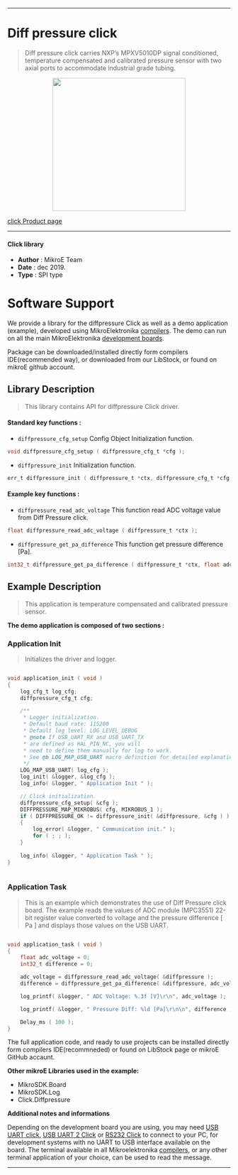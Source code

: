 
---
# Diff pressure click

> Diff pressure click carries NXP’s MPXV5010DP signal conditioned, temperature compensated and calibrated pressure sensor with two axial ports to accommodate industrial grade tubing. 

<p align="center">
  <img src="https://download.mikroe.com/images/click_for_ide/diffpressure_click.png" height=300px>
</p>

[click Product page](https://www.mikroe.com/diff-pressure-click)

---


#### Click library 

- **Author**        : MikroE Team
- **Date**          : dec 2019.
- **Type**          : SPI type


# Software Support

We provide a library for the diffpressure Click 
as well as a demo application (example), developed using MikroElektronika 
[compilers](https://shop.mikroe.com/compilers). 
The demo can run on all the main MikroElektronika [development boards](https://shop.mikroe.com/development-boards).

Package can be downloaded/installed directly form compilers IDE(recommended way), or downloaded from our LibStock, or found on mikroE github account. 

## Library Description

> This library contains API for diffpressure Click driver.

#### Standard key functions :

- `diffpressure_cfg_setup` Config Object Initialization function.
```c
void diffpressure_cfg_setup ( diffpressure_cfg_t *cfg ); 
```

- `diffpressure_init` Initialization function.
```c
err_t diffpressure_init ( diffpressure_t *ctx, diffpressure_cfg_t *cfg );
```

#### Example key functions :

- `diffpressure_read_adc_voltage` This function read ADC voltage value from Diff Pressure click.
```c
float diffpressure_read_adc_voltage ( diffpressure_t *ctx );
```

- `diffpressure_get_pa_difference` This function get pressure difference [Pa].
```c
int32_t diffpressure_get_pa_difference ( diffpressure_t *ctx, float adc_voltage );
```

## Example Description
 
> This application is temperature compensated and calibrated pressure sensor.

**The demo application is composed of two sections :**

### Application Init 

> Initializes the driver and logger.

```c

void application_init ( void )
{
    log_cfg_t log_cfg;
    diffpressure_cfg_t cfg;

    /** 
     * Logger initialization.
     * Default baud rate: 115200
     * Default log level: LOG_LEVEL_DEBUG
     * @note If USB_UART_RX and USB_UART_TX 
     * are defined as HAL_PIN_NC, you will 
     * need to define them manually for log to work. 
     * See @b LOG_MAP_USB_UART macro definition for detailed explanation.
     */
    LOG_MAP_USB_UART( log_cfg );
    log_init( &logger, &log_cfg );
    log_info( &logger, " Application Init " );

    // Click initialization.
    diffpressure_cfg_setup( &cfg );
    DIFFPRESSURE_MAP_MIKROBUS( cfg, MIKROBUS_1 );
    if ( DIFFPRESSURE_OK != diffpressure_init( &diffpressure, &cfg ) )
    {
        log_error( &logger, " Communication init." );
        for ( ; ; );
    }
    
    log_info( &logger, " Application Task " );
}
  
```

### Application Task

> This is an example which demonstrates the use of Diff Pressure click board.
The example reads the values of ADC module (MPC3551) 22-bit register value
converted to voltage and the pressure difference [ Pa ] and displays
those values on the USB UART.

```c

void application_task ( void )
{
    float adc_voltage = 0;
    int32_t difference = 0;

    adc_voltage = diffpressure_read_adc_voltage( &diffpressure );
    difference = diffpressure_get_pa_difference( &diffpressure, adc_voltage );

    log_printf( &logger, " ADC Voltage: %.3f [V]\r\n", adc_voltage );

    log_printf( &logger, " Pressure Diff: %ld [Pa]\r\n\n", difference );

    Delay_ms ( 100 );
}  

```
The full application code, and ready to use projects can be  installed directly form compilers IDE(recommneded) or found on LibStock page or mikroE GitHub accaunt.

**Other mikroE Libraries used in the example:** 

- MikroSDK.Board
- MikroSDK.Log
- Click.Diffpressure

**Additional notes and informations**

Depending on the development board you are using, you may need 
[USB UART click](https://shop.mikroe.com/usb-uart-click), 
[USB UART 2 Click](https://shop.mikroe.com/usb-uart-2-click) or 
[RS232 Click](https://shop.mikroe.com/rs232-click) to connect to your PC, for 
development systems with no UART to USB interface available on the board. The 
terminal available in all Mikroelektronika 
[compilers](https://shop.mikroe.com/compilers), or any other terminal application 
of your choice, can be used to read the message.



---
